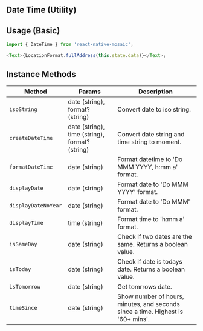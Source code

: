 ## Date Time (Utility)

## Usage (Basic)

```js
import { DateTime } from 'react-native-mosaic';

<Text>{LocationFormat.fullAddress(this.state.data)}</Text>;
```

## Instance Methods

| Method              | Params                                         | Description                                                                     |
| ------------------- | ---------------------------------------------- | ------------------------------------------------------------------------------- |
| `isoString`         | date (string), format? (string)                | Convert date to iso string.                                                     |
| `createDateTime`    | date (string), time (string), format? (string) | Convert date string and time string to moment.                                  |
| `formatDateTime`    | date (string)                                  | Format datetime to 'Do MMM YYYY, h:mm a' format.                                |
| `displayDate`       | date (string)                                  | Format date to 'Do MMM YYYY' format.                                            |
| `displayDateNoYear` | date (string)                                  | Format date to 'Do MMM' format.                                                 |
| `displayTime`       | time (string)                                  | Format time to 'h:mm a' format.                                                 |
| `isSameDay`         | date (string)                                  | Check if two dates are the same. Returns a boolean value.                       |
| `isToday`           | date (string)                                  | Check if date is todays date. Returns a boolean value.                          |
| `isTomorrow`        | date (string)                                  | Get tomrrows date.                                                              |
| `timeSince`         | date (string)                                  | Show number of hours, minutes, and seconds since a time. Highest is '60+ mins'. |
